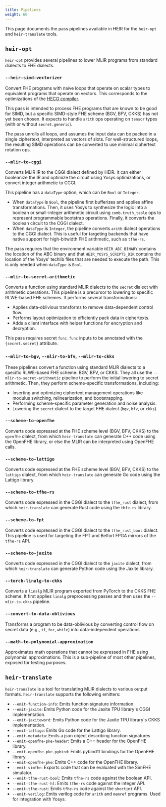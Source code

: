 ```yaml
---
title: Pipelines
weight: 60
---
```


This page documents the pass pipelines available in HEIR for the `heir-opt` and
`heir-translate` tools.

## `heir-opt`

`heir-opt` provides several pipelines to lower MLIR programs from standard
dialects to FHE dialects.

### `--heir-simd-vectorizer`

Convert FHE programs with naive loops that operate on scalar types to equivalent
programs that operate on vectors. This corresponds to the optimizations of the
[HECO compiler](https://github.com/MarbleHE/HECO).

This pass is intended to process FHE programs that are known to be good for
SIMD, but a specific SIMD-style FHE scheme (BGV, BFV, CKKS) has not yet been
chosen. It expects to handle `arith` ops operating on `tensor` types (with or
without `secret.generic`).

The pass unrolls all loops, and assumes the input data can be packed in a single
ciphertext, interpreted as vectors of slots. For well-structured loops, the
resulting SIMD operations can be converted to use minimal ciphertext rotation
ops.

### `--mlir-to-cggi`

Converts MLIR IR to the CGGI dialect defined by HEIR. It can either booleanize
the IR and optimize the circuit using Yosys optimizations, or convert integer
arithmetic to CGGI.

This pipeline has a `dataType` option, which can be `Bool` or `Integer`.

- When `dataType` is `Bool`, the pipeline first bufferizes and applies affine
  transformations. Then, it uses Yosys to synthesize the logic into a boolean or
  small-integer arithmetic circuit using `comb.truth_table` ops to represent
  programmable bootstrap operations. Finally, it converts the boolean circuit to
  the CGGI dialect.
- When `dataType` is `Integer`, the pipeline converts `arith` dialect operations
  to the CGGI dialect. This is useful for targeting backends that have native
  support for high-bitwidth FHE arithmetic, such as `tfhe-rs`.

The pass requires that the environment variable `HEIR_ABC_BINARY` contains the
location of the ABC binary and that `HEIR_YOSYS_SCRIPTS_DIR` contains the
location of the Yosys' techlib files that are needed to execute the path. This
is only needed when `dataType` is `Bool`.

### `--mlir-to-secret-arithmetic`

Converts a function using standard MLIR dialects to the `secret` dialect with
arithmetic operations. This pipeline is a precursor to lowering to specific
RLWE-based FHE schemes. It performs several transformations:

- Applies data-oblivious transforms to remove data-dependent control flow.
- Performs layout optimization to efficiently pack data in ciphertexts.
- Adds a client interface with helper functions for encryption and decryption.

This pass requires secret `func.func` inputs to be annotated with the
`{secret.secret}` attribute.

### `--mlir-to-bgv`, `--mlir-to-bfv`, `--mlir-to-ckks`

These pipelines convert a function using standard MLIR dialects to a specific
RLWE-based FHE scheme: BGV, BFV, or CKKS. They all use the
`--mlir-to-secret-arithmetic` pipeline to perform the initial lowering to secret
arithmetic. Then, they perform scheme-specific transformations, including:

- Inserting and optimizing ciphertext management operations like modulus
  switching, relinearization, and bootstrapping.
- Performing scheme-specific parameter generation and noise analysis.
- Lowering the `secret` dialect to the target FHE dialect (`bgv`, `bfv`, or
  `ckks`).

### `--scheme-to-openfhe`

Converts code expressed at the FHE scheme level (BGV, BFV, CKKS) to the
`openfhe` dialect, from which `heir-translate` can generate C++ code using the
OpenFHE library, or else the MLIR can be interpreted using OpenFHE calls.

### `--scheme-to-lattigo`

Converts code expressed at the FHE scheme level (BGV, BFV, CKKS) to the
`lattigo` dialect, from which `heir-translate` can generate Go code using the
Lattigo library.

### `--scheme-to-tfhe-rs`

Converts code expressed in the CGGI dialect to the `tfhe_rust` dialect, from
which `heir-translate` can generate Rust code using the `thfe-rs` library.

### `--scheme-to-fpt`

Converts code expressed in the CGGI dialect to the `tfhe_rust_bool` dialect.
This pipeline is used for targeting the FPT and Belfort FPGA mirrors of the
`tfhe-rs` API.

### `--scheme-to-jaxite`

Converts code expressed in the CGGI dialect to the `jaxite` dialect, from which
`heir-translate` can generate Python code using the Jaxite library.

### `--torch-linalg-to-ckks`

Converts a `linalg` MLIR program exported from PyTorch to the CKKS FHE scheme.
It first applies `linalg` preprocessing passes and then uses the
`--mlir-to-ckks` pipeline.

### `--convert-to-data-oblivious`

Transforms a program to be data-oblivious by converting control flow on secret
data (e.g., `if`, `for`, `while`) into data-independent operations.

### `--math-to-polynomial-approximation`

Approximates math operations that cannot be expressed in FHE using polynomial
approximations. This is a sub-pipeline of most other pipelines, exposed for
testing purposes.

## `heir-translate`

`heir-translate` is a tool for translating MLIR dialects to various output
formats. `heir-translate` supports the following emitters:

- `--emit-function-info`: Emits function signature information.
- `--emit-jaxite`: Emits Python code for the Jaxite TPU library's CGGI
  implementation.
- `--emit-jaxiteword`: Emits Python code for the Jaxite TPU library's CKKS
  implementation.
- `--emit-lattigo`: Emits Go code for the Lattigo library.
- `--emit-metadata`: Emits a json object describing function signatures.
- `--emit-openfhe-pke-header`: Emits a C++ header for the OpenFHE library.
- `--emit-openfhe-pke-pybind`: Emits pybind11 bindings for the OpenFHE library.
- `--emit-openfhe-pke`: Emits C++ code for the OpenFHE library.
- `--emit-simfhe`: Exports code that can be evaluated with the SimFHE simulator.
- `--emit-tfhe-rust-bool`: Emits `tfhe-rs` code against the boolean API.
- `--emit-tfhe-rust-hl`: Emits `tfhe-rs` code against the integer API.
- `--emit-tfhe-rust`: Emits `tfhe-rs` code against the `shortint` API.
- `--emit-verilog`: Emits verilog code for `arith` and `memref` programs. Used
  for integration with Yosys.

<!-- mdformat global-off -->
